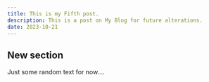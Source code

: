 ```yaml
---
title: This is my Fifth post.
description: This is a post on My Blog for future alterations.
date: 2023-10-21
---
```


## New section

Just some random text for now....

